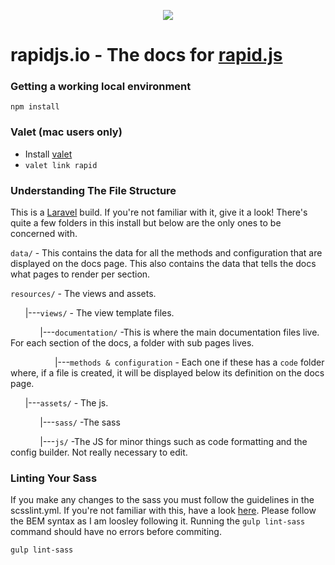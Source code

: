 <p align="center">
<img src="http://rapidjs.io/images/rapid-logo-gh-readme.png" />
</p>

# rapidjs.io - The docs for [rapid.js](http://rapidjs.io)

### Getting a working local environment
    npm install

### Valet  (mac users only)
 - Install [valet](https://laravel.com/docs/5.4/valet)
 - `valet link rapid`

### Understanding The File Structure

This is a [Laravel](https://laravel.com) build. If you're not familiar with it, give it a look! There's quite a few folders in this install but below are the only ones to be concerned with.

`data/` - This contains the data for all the methods and configuration that are displayed on the docs page. This also contains the data that tells the docs what pages to render per section.

`resources/` - The views and assets.

&nbsp;&nbsp;&nbsp;&nbsp;&nbsp;&nbsp;|---`views/` - The view template files.

&nbsp;&nbsp;&nbsp;&nbsp;&nbsp;&nbsp;&nbsp;&nbsp;&nbsp;&nbsp;&nbsp;&nbsp;|---`documentation/` -This is where the main documentation files live. For each section of the docs, a folder with sub pages lives.

&nbsp;&nbsp;&nbsp;&nbsp;&nbsp;&nbsp;&nbsp;&nbsp;&nbsp;&nbsp;&nbsp;&nbsp;&nbsp;&nbsp;&nbsp;&nbsp;&nbsp;&nbsp;|---`methods & configuration` - Each one if these has a `code` folder where, if a file is created, it will be displayed below its definition on the docs page.

&nbsp;&nbsp;&nbsp;&nbsp;&nbsp;&nbsp;|---`assets/` - The js.

&nbsp;&nbsp;&nbsp;&nbsp;&nbsp;&nbsp;&nbsp;&nbsp;&nbsp;&nbsp;&nbsp;&nbsp;|---`sass/` -The sass

&nbsp;&nbsp;&nbsp;&nbsp;&nbsp;&nbsp;&nbsp;&nbsp;&nbsp;&nbsp;&nbsp;&nbsp;|---`js/` -The JS for minor things such as code formatting and the config builder. Not really necessary to edit.

### Linting Your Sass
If you make any changes to the sass you must follow the guidelines in the scsslint.yml. If you're not familiar with this, have a look [here](https://github.com/brigade/scss-lint/blob/master/lib/scss_lint/linter/README.md). Please follow the BEM syntax as I am loosley following it. Running the `gulp lint-sass` command should have no errors before commiting.

    gulp lint-sass
